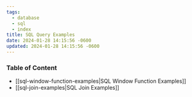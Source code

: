 ```yaml
---
tags:
  - database
  - sql
  - index
title: SQL Query Examples
date: 2024-01-28 14:15:56 -0600
updated: 2024-01-28 14:15:56 -0600
---
```


### Table of Content

* [[sql-window-function-examples|SQL Window Function Examples]]
* [[sql-join-examples|SQL Join Examples]]
